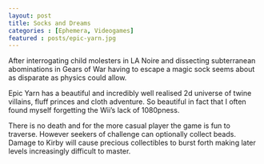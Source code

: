 ```yaml
---
layout: post
title: Socks and Dreams
categories : [Ephemera, Videogames]
featured : posts/epic-yarn.jpg
---
```

After interrogating child molesters in LA Noire and dissecting subterranean abominations in Gears of War having to escape a magic sock seems about as disparate as physics could allow. 

Epic Yarn has a beautiful and incredibly well realised 2d universe of twine villains, fluff princes and cloth adventure. So beautiful in fact that I often found myself forgetting the Wii’s lack of 1080pness. 

There is no death and for the more casual player the game is fun to traverse. However seekers of challenge can optionally collect beads. Damage to Kirby will cause precious collectibles to burst forth making later levels increasingly difficult to master. 